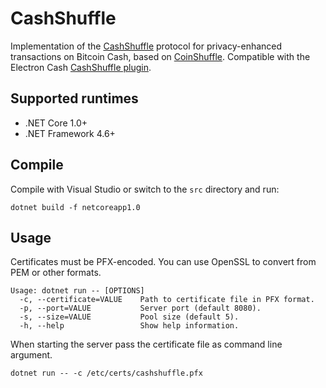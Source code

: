 # CashShuffle

Implementation of the [CashShuffle](https://cashshuffle.com) protocol for privacy-enhanced transactions on Bitcoin Cash, based on [CoinShuffle](https://crypsys.mmci.uni-saarland.de/projects/CoinShuffle/coinshuffle.pdf). Compatible with the Electron Cash [CashShuffle plugin](https://github.com/cashshuffle/cashshuffle-electron-cash-plugin).

## Supported runtimes

- .NET Core 1.0+
- .NET Framework 4.6+

## Compile

Compile with Visual Studio or switch to the `src` directory and run:

`dotnet build -f netcoreapp1.0`

## Usage

Certificates must be PFX-encoded. You can use OpenSSL to convert from PEM or other formats.

```
Usage: dotnet run -- [OPTIONS]
  -c, --certificate=VALUE    Path to certificate file in PFX format.
  -p, --port=VALUE           Server port (default 8080).
  -s, --size=VALUE           Pool size (default 5).
  -h, --help                 Show help information.
```

When starting the server pass the certificate file as command line argument.

`dotnet run -- -c /etc/certs/cashshuffle.pfx`
